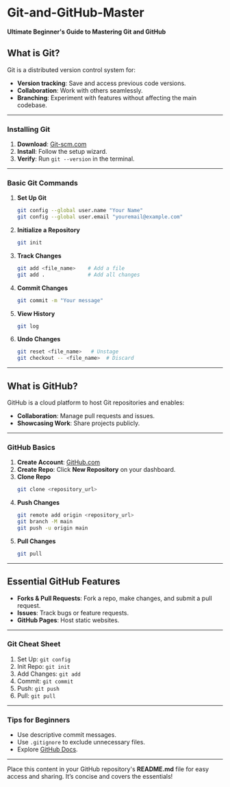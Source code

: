 # Git-and-GitHub-Master  
**Ultimate Beginner's Guide to Mastering Git and GitHub**

## What is Git?  
Git is a distributed version control system for:  
- **Version tracking**: Save and access previous code versions.  
- **Collaboration**: Work with others seamlessly.  
- **Branching**: Experiment with features without affecting the main codebase.  

---

### **Installing Git**  
1. **Download**: [Git-scm.com](https://git-scm.com)  
2. **Install**: Follow the setup wizard.  
3. **Verify**: Run `git --version` in the terminal.  

---

### **Basic Git Commands**  
1. **Set Up Git**  
   ```bash
   git config --global user.name "Your Name"
   git config --global user.email "youremail@example.com"
   ```
2. **Initialize a Repository**  
   ```bash
   git init
   ```
3. **Track Changes**  
   ```bash
   git add <file_name>    # Add a file
   git add .              # Add all changes
   ```
4. **Commit Changes**  
   ```bash
   git commit -m "Your message"
   ```
5. **View History**  
   ```bash
   git log
   ```
6. **Undo Changes**  
   ```bash
   git reset <file_name>   # Unstage
   git checkout -- <file_name>  # Discard
   ```

---

## What is GitHub?  
GitHub is a cloud platform to host Git repositories and enables:  
- **Collaboration**: Manage pull requests and issues.  
- **Showcasing Work**: Share projects publicly.  

---

### **GitHub Basics**  
1. **Create Account**: [GitHub.com](https://github.com)  
2. **Create Repo**: Click **New Repository** on your dashboard.  
3. **Clone Repo**  
   ```bash
   git clone <repository_url>
   ```
4. **Push Changes**  
   ```bash
   git remote add origin <repository_url>
   git branch -M main
   git push -u origin main
   ```
5. **Pull Changes**  
   ```bash
   git pull
   ```

---

## **Essential GitHub Features**  
- **Forks & Pull Requests**: Fork a repo, make changes, and submit a pull request.  
- **Issues**: Track bugs or feature requests.  
- **GitHub Pages**: Host static websites.  

---

### **Git Cheat Sheet**  
1. Set Up: `git config`  
2. Init Repo: `git init`  
3. Add Changes: `git add`  
4. Commit: `git commit`  
5. Push: `git push`  
6. Pull: `git pull`  

---

### **Tips for Beginners**  
- Use descriptive commit messages.  
- Use `.gitignore` to exclude unnecessary files.  
- Explore [GitHub Docs](https://docs.github.com).  

---

Place this content in your GitHub repository's **README.md** file for easy access and sharing. It’s concise and covers the essentials! 
